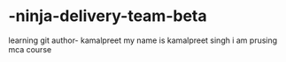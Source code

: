 # -ninja-delivery-team-beta
learning git 
author- kamalpreet
my name is kamalpreet singh i am prusing mca course
